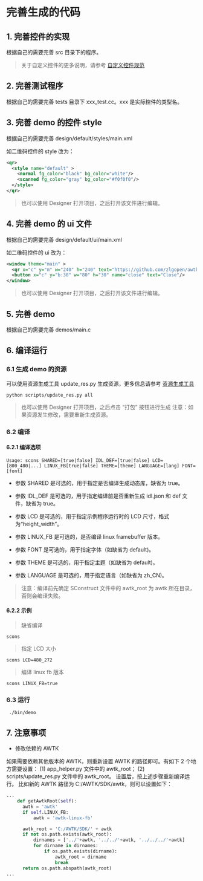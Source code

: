 
# 完善生成的代码

## 1. 完善控件的实现

根据自己的需要完善 src 目录下的程序。
> 关于自定义控件的更多说明，请参考 [自定义控件规范](https://github.com/zlgopen/awtk/blob/master/docs/custom_widget_rules.md)

## 2. 完善测试程序

根据自己的需要完善 tests 目录下 xxx_test.cc。xxx 是实际控件的类型名。

## 3. 完善 demo 的控件 style

根据自己的需要完善 design/default/styles/main.xml

如二维码控件的 style 改为：

```xml
<qr>
  <style name="default" >
    <normal fg_color="black" bg_color="white"/>
    <scanned fg_color="gray" bg_color="#f0f0f0"/>
  </style>
</qr>
```
> 也可以使用 Designer 打开项目，之后打开该文件进行编辑。

## 4. 完善 demo 的 ui 文件

根据自己的需要完善 design/default/ui/main.xml

如二维码控件的 ui 改为：

```xml
<window theme="main" >
  <qr x="c" y="m" w="240" h="240" text="https://github.com/zlgopen/awtk" />
  <button x="c" y="b:30" w="80" h="30" name="close" text="Close"/>
</window>
```
> 也可以使用 Designer 打开项目，之后打开该文件进行编辑。

## 5. 完善 demo

根据自己的需要完善 demos/main.c

## 6. 编译运行

### 6.1 生成 demo 的资源

可以使用资源生成工具 update_res.py 生成资源，更多信息请参考 [资源生成工具](../template/scripts/README.md)

```
python scripts/update_res.py all
```
> 也可以使用 Designer 打开项目，之后点击 “打包” 按钮进行生成
> 注意：如果资源发生修改，需要重新生成资源。


### 6.2 编译

#### 6.2.1 编译选项

```
Usage: scons SHARED=[true|false] IDL_DEF=[true|false] LCD=[800_480|...] LINUX_FB[true|false] THEME=[theme] LANGUAGE=[lang] FONT=[font]
```

* 参数 SHARED 是可选的，用于指定是否编译生成动态库，缺省为 true。

* 参数 IDL_DEF 是可选的，用于指定编译前是否重新生成 idl.json 和 def 文件，缺省为 true。

* 参数 LCD 是可选的，用于指定示例程序运行时的 LCD 尺寸，格式为“height_width”。

* 参数 LINUX_FB 是可选的，是否编译 linux framebuffer 版本。

* 参数 FONT 是可选的，用于指定字体（如缺省为 default)。

* 参数 THEME 是可选的，用于指定主题（如缺省为 default)。

* 参数 LANGUAGE 是可选的，用于指定语言（如缺省为 zh_CN)。

> 注意：编译前先确定 SConstruct 文件中的 awtk_root 为 awtk 所在目录，否则会编译失败。

#### 6.2.2 示例

> 缺省编译

```
scons
```

> 指定 LCD 大小

```
scons LCD=480_272
```

> 编译 linux fb 版本
```
scons LINUX_FB=true
```

### 6.3 运行

```
 ./bin/demo
```

## 7. 注意事项

* 修改依赖的 AWTK

如果需要依赖其他版本的 AWTK，则重新设置 AWTK 的路径即可。有如下 2 个地方需要设置：
(1) app_helper.py 文件中的 awtk_root；
(2) scripts/update_res.py 文件中的 awtk_root。
设置后，按上述步骤重新编译运行。
比如新的 AWTK 路径为 C:/AWTK/SDK/awtk，则可以设置如下：
```python
...
    def getAwtkRoot(self):
      awtk = 'awtk'
      if self.LINUX_FB:
          awtk = 'awtk-linux-fb'

      awtk_root = 'C:/AWTK/SDK/' + awtk
      if not os.path.exists(awtk_root):
          dirnames = ['../'+awtk, '../../'+awtk, '../../../'+awtk]
          for dirname in dirnames:
              if os.path.exists(dirname):
                  awtk_root = dirname
                  break
      return os.path.abspath(awtk_root)
...
```
